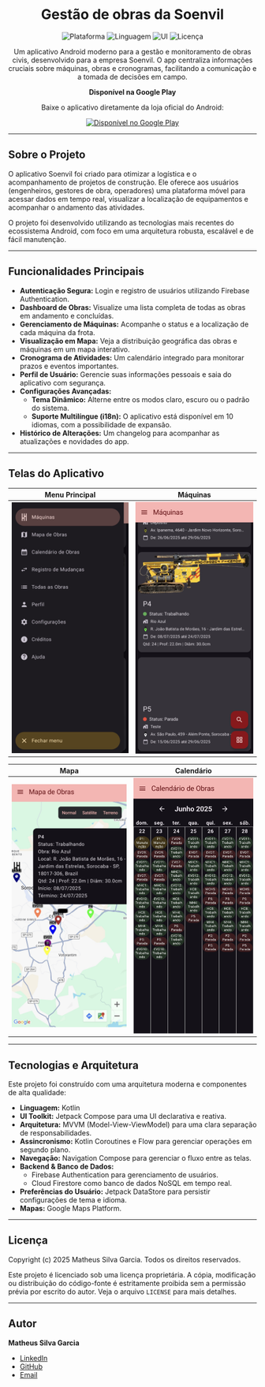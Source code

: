 <div align="center">
<h1 align="center">Gestão de obras da Soenvil</h1>
</div>

<p align="center">
<img src="https://img.shields.io/badge/platform-Android-brightgreen.svg" alt="Plataforma">
<img src="https://img.shields.io/badge/language-Kotlin-blue.svg" alt="Linguagem">
<img src="https://img.shields.io/badge/UI-Jetpack%20Compose-orange.svg" alt="UI">
<img src="https://img.shields.io/badge/license-Proprietary-red.svg" alt="Licença">
</p>

<p align="center">
Um aplicativo Android moderno para a gestão e monitoramento de obras civis, desenvolvido para a empresa Soenvil. O app centraliza informações cruciais sobre máquinas, obras e cronogramas, facilitando a comunicação e a tomada de decisões em campo.
</p>

<p align="center">
<strong>Disponível na Google Play</strong>
</p>
<p align="center">
Baixe o aplicativo diretamente da loja oficial do Android:
</p>
<p align="center">
<a href="https://play.google.com/store/apps/details?id=com.matheussilvagarcia.soenvil">
<img alt="Disponível no Google Play" src="https://play.google.com/intl/en_us/badges/static/images/badges/pt-br_badge_web_generic.png" width="200"/>
</a>
</p>

---

## Sobre o Projeto

O aplicativo Soenvil foi criado para otimizar a logística e o acompanhamento de projetos de construção. Ele oferece aos usuários (engenheiros, gestores de obra, operadores) uma plataforma móvel para acessar dados em tempo real, visualizar a localização de equipamentos e acompanhar o andamento das atividades.

O projeto foi desenvolvido utilizando as tecnologias mais recentes do ecossistema Android, com foco em uma arquitetura robusta, escalável e de fácil manutenção.

---

## Funcionalidades Principais

* **Autenticação Segura:** Login e registro de usuários utilizando Firebase Authentication.
* **Dashboard de Obras:** Visualize uma lista completa de todas as obras em andamento e concluídas.
* **Gerenciamento de Máquinas:** Acompanhe o status e a localização de cada máquina da frota.
* **Visualização em Mapa:** Veja a distribuição geográfica das obras e máquinas em um mapa interativo.
* **Cronograma de Atividades:** Um calendário integrado para monitorar prazos e eventos importantes.
* **Perfil de Usuário:** Gerencie suas informações pessoais e saia do aplicativo com segurança.
* **Configurações Avançadas:**
    * **Tema Dinâmico:** Alterne entre os modos claro, escuro ou o padrão do sistema.
    * **Suporte Multilíngue (i18n):** O aplicativo está disponível em 10 idiomas, com a possibilidade de expansão.
* **Histórico de Alterações:** Um changelog para acompanhar as atualizações e novidades do app.

---

## Telas do Aplicativo

| Menu Principal | Máquinas |
| :---: | :---: |
| <img src="https://raw.githubusercontent.com/matheussilvagarcia/Soenvil/main/capturasdetela/menu.jpg" alt="Tela do Menu" width="300"/> | <img src="https://raw.githubusercontent.com/matheussilvagarcia/Soenvil/main/capturasdetela/maquinas.jpg" alt="Tela de Máquinas" width="300"/> |

| Mapa | Calendário |
| :---: | :---: |
| <img src="https://raw.githubusercontent.com/matheussilvagarcia/Soenvil/main/capturasdetela/mapa.jpg" alt="Tela do Mapa" width="300"/> | <img src="https://raw.githubusercontent.com/matheussilvagarcia/Soenvil/main/capturasdetela/calendario.jpg" alt="Tela do Calendário" width="300"/> |


---

## Tecnologias e Arquitetura

Este projeto foi construído com uma arquitetura moderna e componentes de alta qualidade:

* **Linguagem:** Kotlin
* **UI Toolkit:** Jetpack Compose para uma UI declarativa e reativa.
* **Arquitetura:** MVVM (Model-View-ViewModel) para uma clara separação de responsabilidades.
* **Assincronismo:** Kotlin Coroutines e Flow para gerenciar operações em segundo plano.
* **Navegação:** Navigation Compose para gerenciar o fluxo entre as telas.
* **Backend & Banco de Dados:**
    * Firebase Authentication para gerenciamento de usuários.
    * Cloud Firestore como banco de dados NoSQL em tempo real.
* **Preferências do Usuário:** Jetpack DataStore para persistir configurações de tema e idioma.
* **Mapas:** Google Maps Platform.

---

## Licença

Copyright (c) 2025 Matheus Silva Garcia. Todos os direitos reservados.

Este projeto é licenciado sob uma licença proprietária. A cópia, modificação ou distribuição do código-fonte é estritamente proibida sem a permissão prévia por escrito do autor. Veja o arquivo `LICENSE` para mais detalhes.

---

## Autor

**Matheus Silva Garcia**

* [LinkedIn](URL_DO_SEU_LINKEDIN_AQUI)
* [GitHub](URL_DO_SEU_GITHUB_AQUI)
* [Email](mailto:SEU_EMAIL_AQUI)
